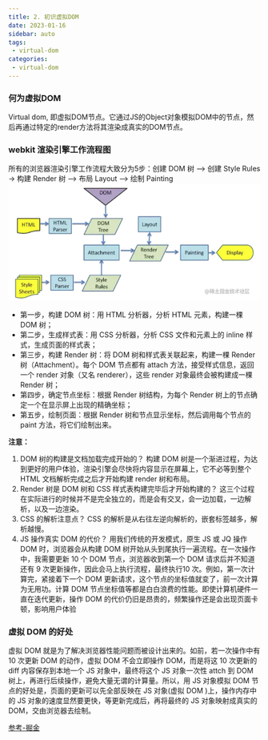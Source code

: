 ```yaml
---
title: 2. 初识虚拟DOM
date: 2023-01-16
sidebar: auto
tags:
 - virtual-dom
categories:
 - virtual-dom
---
```


### 何为虚拟DOM
Virtual dom, 即虚拟DOM节点。它通过JS的Object对象模拟DOM中的节点，然后再通过特定的render方法将其渲染成真实的DOM节点。

### webkit 渲染引擎工作流程图
所有的浏览器渲染引擎工作流程大致分为5步：创建 DOM 树 —> 创建 Style Rules -> 构建 Render 树 —> 布局 Layout -—> 绘制 Painting
![webkit 渲染引擎工作流程图](../../../.vuepress/src/img/virtual-dom-process.png)
- 第一步，构建 DOM 树：用 HTML 分析器，分析 HTML 元素，构建一棵 DOM 树；
- 第二步，生成样式表：用 CSS 分析器，分析 CSS 文件和元素上的 inline 样式，生成页面的样式表；
- 第三步，构建 Render 树：将 DOM 树和样式表关联起来，构建一棵 Render 树（Attachment）。每个 DOM 节点都有 attach 方法，接受样式信息，返回一个 render 对象（又名 renderer），这些 render 对象最终会被构建成一棵 Render 树；
- 第四步，确定节点坐标：根据 Render 树结构，为每个 Render 树上的节点确定一个在显示屏上出现的精确坐标；
- 第五步，绘制页面：根据 Render 树和节点显示坐标，然后调用每个节点的 paint 方法，将它们绘制出来。

**注意：**
1. DOM 树的构建是文档加载完成开始的？ 构建 DOM 树是一个渐进过程，为达到更好的用户体验，渲染引擎会尽快将内容显示在屏幕上，它不必等到整个 HTML 文档解析完成之后才开始构建 render 树和布局。
2. Render 树是 DOM 树和 CSS 样式表构建完毕后才开始构建的？ 这三个过程在实际进行的时候并不是完全独立的，而是会有交叉，会一边加载，一边解析，以及一边渲染。
3. CSS 的解析注意点？ CSS 的解析是从右往左逆向解析的，嵌套标签越多，解析越慢。
4. JS 操作真实 DOM 的代价？ 用我们传统的开发模式，原生 JS 或 JQ 操作 DOM 时，浏览器会从构建 DOM 树开始从头到尾执行一遍流程。在一次操作中，我需要更新 10 个 DOM 节点，浏览器收到第一个 DOM 请求后并不知道还有 9 次更新操作，因此会马上执行流程，最终执行10 次。例如，第一次计算完，紧接着下一个 DOM 更新请求，这个节点的坐标值就变了，前一次计算为无用功。计算 DOM 节点坐标值等都是白白浪费的性能。即使计算机硬件一直在迭代更新，操作 DOM 的代价仍旧是昂贵的，频繁操作还是会出现页面卡顿，影响用户体验

### 虚拟 DOM 的好处
虚拟 DOM 就是为了解决浏览器性能问题而被设计出来的。如前，若一次操作中有 10 次更新 DOM 的动作，虚拟 DOM 不会立即操作 DOM，而是将这 10 次更新的 diff 内容保存到本地一个 JS 对象中，最终将这个 JS 对象一次性 attch 到 DOM 树上，再进行后续操作，避免大量无谓的计算量。所以，用 JS 对象模拟 DOM 节点的好处是，页面的更新可以先全部反映在 JS 对象(虚拟 DOM )上，操作内存中的 JS 对象的速度显然要更快，等更新完成后，再将最终的 JS 对象映射成真实的 DOM，交由浏览器去绘制。

[参考-掘金](https://juejin.cn/post/6844903895467032589)
